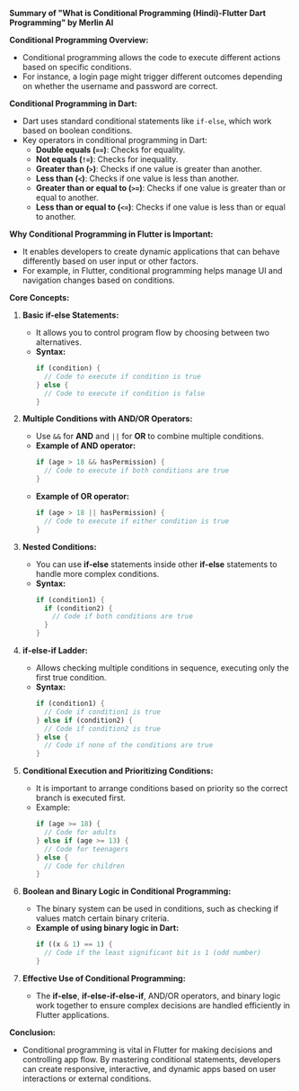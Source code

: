 **Summary of "What is Conditional Programming (Hindi)-Flutter Dart Programming" by Merlin AI**

**Conditional Programming Overview:**
- Conditional programming allows the code to execute different actions based on specific conditions.
- For instance, a login page might trigger different outcomes depending on whether the username and password are correct.

**Conditional Programming in Dart:**
- Dart uses standard conditional statements like `if-else`, which work based on boolean conditions.
- Key operators in conditional programming in Dart:
  - **Double equals (`==`)**: Checks for equality.
  - **Not equals (`!=`)**: Checks for inequality.
  - **Greater than (`>`)**: Checks if one value is greater than another.
  - **Less than (`<`)**: Checks if one value is less than another.
  - **Greater than or equal to (`>=`)**: Checks if one value is greater than or equal to another.
  - **Less than or equal to (`<=`)**: Checks if one value is less than or equal to another.

**Why Conditional Programming in Flutter is Important:**
- It enables developers to create dynamic applications that can behave differently based on user input or other factors.
- For example, in Flutter, conditional programming helps manage UI and navigation changes based on conditions.

**Core Concepts:**
1. **Basic if-else Statements:**
   - It allows you to control program flow by choosing between two alternatives.
   - **Syntax:**
     ```dart
     if (condition) {
       // Code to execute if condition is true
     } else {
       // Code to execute if condition is false
     }
     ```

2. **Multiple Conditions with AND/OR Operators:**
   - Use `&&` for **AND** and `||` for **OR** to combine multiple conditions.
   - **Example of AND operator:**
     ```dart
     if (age > 18 && hasPermission) {
       // Code to execute if both conditions are true
     }
     ```
   - **Example of OR operator:**
     ```dart
     if (age > 18 || hasPermission) {
       // Code to execute if either condition is true
     }
     ```

3. **Nested Conditions:**
   - You can use **if-else** statements inside other **if-else** statements to handle more complex conditions.
   - **Syntax:**
     ```dart
     if (condition1) {
       if (condition2) {
         // Code if both conditions are true
       }
     }
     ```

4. **if-else-if Ladder:**
   - Allows checking multiple conditions in sequence, executing only the first true condition.
   - **Syntax:**
     ```dart
     if (condition1) {
       // Code if condition1 is true
     } else if (condition2) {
       // Code if condition2 is true
     } else {
       // Code if none of the conditions are true
     }
     ```

5. **Conditional Execution and Prioritizing Conditions:**
   - It is important to arrange conditions based on priority so the correct branch is executed first.
   - Example:
     ```dart
     if (age >= 18) {
       // Code for adults
     } else if (age >= 13) {
       // Code for teenagers
     } else {
       // Code for children
     }
     ```

6. **Boolean and Binary Logic in Conditional Programming:**
   - The binary system can be used in conditions, such as checking if values match certain binary criteria.
   - **Example of using binary logic in Dart:**
     ```dart
     if ((x & 1) == 1) {
       // Code if the least significant bit is 1 (odd number)
     }
     ```

7. **Effective Use of Conditional Programming:**
   - The **if-else**, **if-else-if-else-if**, AND/OR operators, and binary logic work together to ensure complex decisions are handled efficiently in Flutter applications.

**Conclusion:**
- Conditional programming is vital in Flutter for making decisions and controlling app flow. By mastering conditional statements, developers can create responsive, interactive, and dynamic apps based on user interactions or external conditions.
